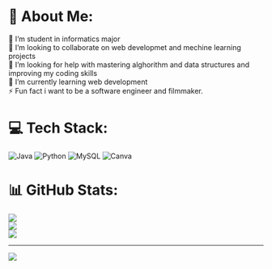 # 💫 About Me:
🔭 I’m student in informatics major<br>👯 I’m looking to collaborate on web developmet and mechine learning projects<br>🤝 I’m looking for help with mastering alghorithm and data structures and improving my coding skills<br>🌱 I’m currently learning web development <br>⚡ Fun fact i want to be a software engineer and filmmaker.


# 💻 Tech Stack:
![Java](https://img.shields.io/badge/java-%23ED8B00.svg?style=for-the-badge&logo=openjdk&logoColor=white) ![Python](https://img.shields.io/badge/python-3670A0?style=for-the-badge&logo=python&logoColor=ffdd54) ![MySQL](https://img.shields.io/badge/mysql-4479A1.svg?style=for-the-badge&logo=mysql&logoColor=white) ![Canva](https://img.shields.io/badge/Canva-%2300C4CC.svg?style=for-the-badge&logo=Canva&logoColor=white)
# 📊 GitHub Stats:
![](https://github-readme-stats.vercel.app/api?username=KinnthiHasnaS&theme=dark&hide_border=false&include_all_commits=true&count_private=true)<br/>
![](https://nirzak-streak-stats.vercel.app/?user=KinnthiHasnaS&theme=dark&hide_border=false)<br/>
![](https://github-readme-stats.vercel.app/api/top-langs/?username=KinnthiHasnaS&theme=dark&hide_border=false&include_all_commits=true&count_private=true&layout=compact)

---
[![](https://visitcount.itsvg.in/api?id=KinnthiHasnaS&icon=0&color=0)](https://visitcount.itsvg.in)

<!-- Proudly created with GPRM ( https://gprm.itsvg.in ) -->
